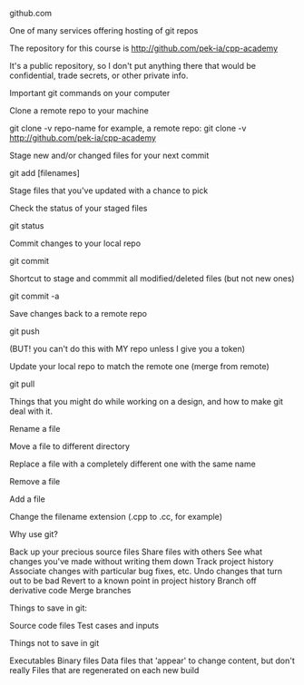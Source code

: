 github.com

One of many services offering hosting of git repos

The repository for this course is
http://github.com/pek-ia/cpp-academy

It's a public repository, so I don't put anything there that would be confidential, trade secrets, or other private info.

Important git commands on your computer

Clone a remote repo to your machine

git clone -v repo-name
for example, a remote repo:
git clone -v http://github.com/pek-ia/cpp-academy

Stage new and/or changed files for your next commit

git add [filenames]

Stage files that you've updated with a chance to pick

Check the status of your staged files

git status

Commit changes to your local repo

git commit

Shortcut to stage and commmit all modified/deleted files (but not new ones)

git commit -a

Save changes back to a remote repo

git push

(BUT!  you can't do this with MY repo unless I give you a token)

Update your local repo to match the remote one (merge from remote)

git pull

Things that you might do while working on a design, and how to make git deal with it.

Rename a file

Move a file to different directory

Replace a file with a completely different one with the same name

Remove a file

Add a file

Change the filename extension (.cpp to .cc, for example)

Why use git?

Back up your precious source files
Share files with others
See what changes you've made without writing them down
Track project history
Associate changes with particular bug fixes, etc.
Undo changes that turn out to be bad
Revert to a known point in project history
Branch off derivative code
Merge branches


Things to save in git:

Source code files
Test cases and inputs

Things not to save in git

Executables
Binary files
Data files that 'appear' to change content, but don't really
Files that are regenerated on each new build